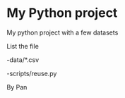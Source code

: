 # My Python project
My python project with a few datasets

List the file

-data/*.csv

-scripts/reuse.py

By Pan
